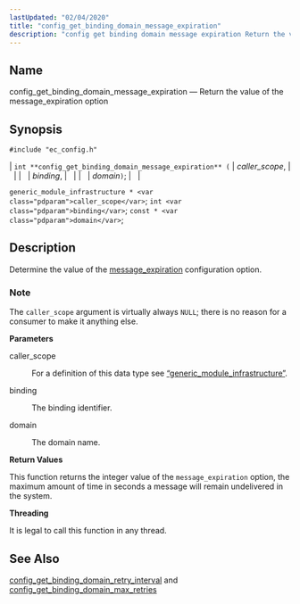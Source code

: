 ```yaml
---
lastUpdated: "02/04/2020"
title: "config_get_binding_domain_message_expiration"
description: "config get binding domain message expiration Return the value of the message expiration option int config get binding domain message expiration caller scope binding domain generic module infrastructure caller scope int binding const domain Determine the value of the message expiration configuration option The caller scope argument is virtually always..."
---
```


<a name="apis.config_get_binding_domain_message_expiration"></a> 
## Name

config_get_binding_domain_message_expiration — Return the value of the message_expiration option

## Synopsis

`#include "ec_config.h"`

| `int **config_get_binding_domain_message_expiration** (` | <var class="pdparam">caller_scope</var>, |   |
|   | <var class="pdparam">binding</var>, |   |
|   | <var class="pdparam">domain</var>`)`; |   |

`generic_module_infrastructure * <var class="pdparam">caller_scope</var>`;
`int <var class="pdparam">binding</var>`;
`const * <var class="pdparam">domain</var>`;<a name="idp48585040"></a> 
## Description

Determine the value of the [message_expiration](/momentum/3/3-reference/3-reference-conf-ref-message-expiration) configuration option.

### Note

The `caller_scope` argument is virtually always `NULL`; there is no reason for a consumer to make it anything else.

**<a name="idp48588928"></a> Parameters**

<dl class="variablelist">

<dt>caller_scope</dt>

<dd>

For a definition of this data type see [“generic_module_infrastructure”](/momentum/3/3-api/structs-generic-module-infrastructure).

</dd>

<dt>binding</dt>

<dd>

The binding identifier.

</dd>

<dt>domain</dt>

<dd>

The domain name.

</dd>

</dl>

**<a name="idp48595936"></a> Return Values**

This function returns the integer value of the `message_expiration` option, the maximum amount of time in seconds a message will remain undelivered in the system.

**<a name="idp48597424"></a> Threading**

It is legal to call this function in any thread.

<a name="idp48598528"></a> 
## See Also

[config_get_binding_domain_retry_interval](/momentum/3/3-api/apis-config-get-binding-domain-retry-interval) and [config_get_binding_domain_max_retries](/momentum/3/3-api/apis-config-get-binding-domain-max-retries)